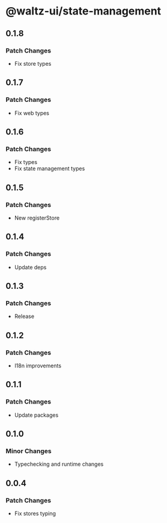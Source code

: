 # @waltz-ui/state-management

## 0.1.8

### Patch Changes

- Fix store types

## 0.1.7

### Patch Changes

- Fix web types

## 0.1.6

### Patch Changes

- Fix types
- Fix state management types

## 0.1.5

### Patch Changes

- New registerStore

## 0.1.4

### Patch Changes

- Update deps

## 0.1.3

### Patch Changes

- Release

## 0.1.2

### Patch Changes

- I18n improvements

## 0.1.1

### Patch Changes

- Update packages

## 0.1.0

### Minor Changes

- Typechecking and runtime changes

## 0.0.4

### Patch Changes

- Fix stores typing
